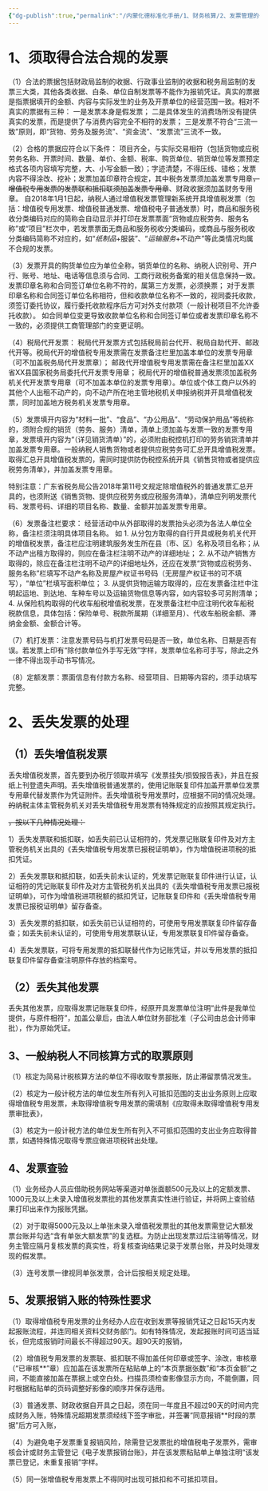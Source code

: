 ```yaml
---
{"dg-publish":true,"permalink":"/内蒙化德标准化手册/1、财务核算/2、发票管理的一般要求/","dgPassFrontmatter":true}
---
```



# 1、须取得合法合规的发票

（1）合法的票据包括财政局监制的收据、行政事业监制的收据和税务局监制的发票三大类，其他各类收据、白条、单位自制发票等不能作为报销凭证。真实的票据是指票据填开的金额、内容与实际发生的业务及开票单位的经营范围一致。相对不真实的票据有三种：
	一是发票本身是假发票；
	二是具体发生的消费场所没有提供真实的发票，而是提供了与消费内容完全不相符的发票；
	三是发票不符合“三流一致”原则，即“货物、劳务及服务流”、“资金流”、“发票流”三流不一致。

（2）合格的票据应符合以下条件：
	项目齐全，与实际交易相符（包括货物或应税劳务名称、开票时间、数量、单价、金额、税率、购货单位、销货单位等发票预定格式各项内容填写完整，大、小写金额一致）；字迹清楚，不得压线、错格；发票内容不得涂改、挖补；发票加盖印章符合规定，其中税务发票须加盖发票专用章~~，增值税专用发票的发票联和抵扣联须加盖发票专用章~~、财政收据须加盖财务专用章。
	自2018年1月1日起，纳税人通过增值税发票管理新系统开具增值税发票（包括：增值税专用发票、增值税普通发票、增值税电子普通发票）时，商品和服务税收分类编码对应的简称会自动显示并打印在发票票面“货物或应税劳务、服务名称”或“项目”栏次中，若发票票面无商品和服务税收分类编码，或商品与服务税收分类编码简称不对应的，如“*纸制品*+服装”、“*运输服务*+不动产”等此类情况均属不合规的发票。

（3）发票开具的购货单位应为单位全称，销货单位的名称、纳税人识别号、开户行、账号、地址、电话等信息须与合同、工商行政税务备案的相关信息保持一致。
	发票印章名称和合同签订单位名称不符的，属第三方发票，必须换票；
	对于发票印章名称和合同签订单位名称相符，但和收款单位名称不一致的，视同委托收款，须签订委托协议，履行委托收款程序后方可对外支付款项（一般计税项目不允许委托收款）。
	如合同单位变更导致收款单位名称和合同签订单位或者发票印章名称不一致的，必须提供工商管理部门的变更证明。

（4）税局代开发票：
	税局代开发票方式包括税局前台代开、税局自助代开、邮政代开等。税局代开的增值税专用发票需在发票备注栏里加盖本单位的发票专用章（可不加盖税务局代开发票章）；
	邮政代开增值税专用发票需在备注栏里加盖XX省XX县国家税务局委托代开发票专用章；
	税局代开的增值税普通发票须加盖税务机关代开发票专用章（可不加盖本单位的发票专用章）。单位或个体工商户以外的其他个人出租不动产的，向不动产所在地主管地税机关申报纳税并开具增值税发票，同时加盖地方税务机关发票专用章。

（5）发票填开内容为“材料一批”、“食品”、“办公用品”、“劳动保护用品”等统称的，须附合规的销货（劳务、服务）清单，清单上须加盖与发票一致的发票专用章，发票填开内容为“（详见销货清单）”的，必须附由税控机打印的劳务销货清单并加盖发票专用章。一般纳税人销售货物或者提供应税劳务可汇总开具增值税发票。取得汇总开具增值税发票的，需同时提供防伪税控系统开具《销售货物或者提供应税劳务清单》，并加盖发票专用章。

特别注意：广东省税务局公告2018年第11号文规定除增值税外的普通发票汇总开具的，也须附送《销售货物、提供应税劳务或应税服务清单》，清单应列明发票代码、发票号码、详细的项目名称、数量、金额并加盖发票专用章。

（6）发票备注栏要求：
	经营活动中从外部取得的发票抬头必须为各法人单位全称，备注栏须注明具体项目名称。
	如
	1. 从分包方取得的自行开具或税务机关代开的增值税发票，备注栏应注明建筑服务发生所在县（市、区）名称及项目名称；从不动产出租方取得的，则应在备注栏注明不动产的详细地址；
	2. 从不动产销售方取得的，除应在备注栏注明不动产的详细地址外，还应在发票“货物或应税劳务、服务名称”栏填写不动产名称及房屋产权证书号码（无房屋产权证书的可不填写），“单位”栏填写面积单位；
	3. 从提供货物运输方取得的，应在发票备注栏中注明起运地、到达地、车种车号以及运输货物信息等内容，如内容较多可另附清单；
	4. 从保险机构取得的代收车船税增值税发票，在发票备注栏中应注明代收车船税税款信息，具体包括：保险单号、税款所属期（详细至月）、代收车船税金额、滞纳金金额、金额合计等。

（7）机打发票：注意发票号码与机打发票号码是否一致，单位名称、日期是否有误。若发票上印有“除付款单位外手写无效”字样，发票单位名称可手写，除此之外一律不得出现手动书写情况。

（8）定额发票：票面信息有付款方名称、经营项目、日期等内容的，须手动填写完整。

# 2、丢失发票的处理

## （1）丢失增值税发票

丢失增值税发票，首先要到办税厅领取并填写《发票挂失/损毁报告表》，并且在报纸上刊登遗失声明。丢失增值税普通发票的，使用记账联复印件加盖开票单位发票专用章代替发票作为凭证附件。丢失增值税专用发票时，应根据不同的情况处理。~~的~~纳税主体主管税务机关对丢失增值税专用发票有特殊规定的应按照其规定执行。

~~，按以下几种情况处理：~~

1）丢失发票联和抵扣联，如丢失前已认证相符的，凭发票记账联复印件及对方主管税务机关出具的《丢失增值税专用发票已报税证明单》，作为增值税进项税的抵扣凭证。

2）丢失发票联和抵扣联，如丢失前未认证的，凭发票记账联复印件进行认证，认证相符的凭记账联复印件及对方主管税务机关出具的《丢失增值税专用发票已报税证明单》，可作为增值税进项税额的抵扣凭证，记账联复印件和《丢失增值税专用发票已报税证明单》留存备查。

3）丢失发票的抵扣联，如丢失前已认证相符的，可使用专用发票联复印件留存备查；如丢失前未认证的，可使用专用发票联认证，专用发票联复印件留存备查。

4）丢失发票联，可将专用发票的抵扣联替代作为记账凭证，并以专用发票的抵扣联复印件留存备查注明原件存放的档案号。


## （2）丢失其他发票

丢失其他发票，应取得发票记账联复印件，经原开具发票单位注明“此件是我单位提供，与原件相符”，加盖公章后，由法人单位财务部批准（子公司由总会计师审批），作为原始凭证。

## 3、一般纳税人不同核算方式的取票原则

（1）核定为简易计税核算方法的单位不得收取专票报账，防止滞留票情况发生。

（2）核定为一般计税方法的单位发生所有列入可抵扣范围的支出业务原则上应取得增值税专用发票，未取得增值税专用发票的需填制《应取得未取得增值税专用发票审批表》，

（3）核定为一般计税方法的单位发生所有列入不可抵扣范围的支出业务应取得普票，如遇特殊情况取得专票应做进项税转出处理。


## 4、发票查验

（1）业务经办人员应借助税务网站等渠道对单张面额500元及以上的定额发票、1000元及以上未录入增值税发票批的其他发票真实性进行验证，并将网上查验结果打印出来作为报账凭据。

（2）对于取得5000元及以上单张未录入增值税发票批的其他发票需登记大额发票台账并勾选“含有单张大额发票”的复选框。为防止出现发票过后注销等情况，财务主管应隔月复核发票的真实性，将复核查询结果记录于发票台账，并及时处理发现的假发票。

（3）连号发票一律视同单张发票，合计后按相关规定处理。

## 5、发票报销入账的特殊性要求

（1）取得增值税专用发票的业务经办人应在收到发票等报销凭证之日起15天内发起报账流程，并连同相关资料交财务部门。如有特殊情况，发起报账时间可适当延长，但完成报销时间最长不得超过90天。超90天的报销，

（2）增值税专用发票的发票联、抵扣联不得加盖任何印章或签字、涂改，审核章（“已审核**”章）应加盖在该发票所在粘贴单上的“本页票据张数”和“本页金额”之间，不能直接加盖在票据上或空白处。扫描员须检查影像显示方向，不能倒置，同时根据粘贴单的页码调整好影像的顺序并保存适用。

（3）普通发票、财政收据自开具之日起，须在同一年度且不超过90天的时间内完成财务入账，特殊情况超期发票须经线下签字审批，并签署“同意报销**时段的票据”后方可入账，

（4）为避免电子发票重复报销风险，除需登记发票批的增值税电子发票外，需审核会计或财务主管登记《电子发票报销台账》，并在该发票粘贴单上单独注明“该发票已登记，未重复报销”字样。

（5）同一张增值税专用发票上不得同时出现可抵扣和不可抵扣项目。